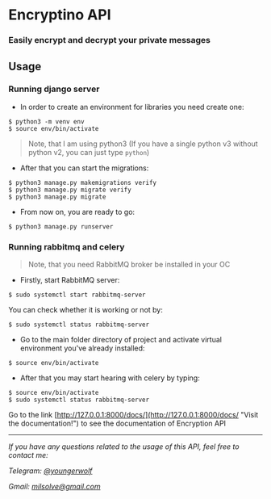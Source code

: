 # Encryptino API
### Easily encrypt and decrypt your private messages

## Usage
### Running django server

+ In order to create an environment for libraries you need create one:
```console
$ python3 -m venv env
$ source env/bin/activate
```
>Note, that I am using python3 (If you have a single python v3 without python v2, you can just type `python`)
+ After that you can start the migrations:
```console
$ python3 manage.py makemigrations verify
$ python3 manage.py migrate verify
$ python3 manage.py migrate
```

+ From now on, you are ready to go:
```console
$ python3 manage.py runserver
```
### Running rabbitmq and celery
>Note, that you need RabbitMQ broker be installed in your OC

+ Firstly, start RabbitMQ server:
```console
$ sudo systemctl start rabbitmq-server 
```
You can check whether it is working or not by:
```console
$ sudo systemctl status rabbitmq-server 
```
+ Go to the main folder directory of project and activate virtual environment you've already installed:
 ```console
$ source env/bin/activate
```
+ After that you may start hearing with celery by typing:

```console
$ source env/bin/activate
$ sudo systemctl status rabbitmq-server 
```
Go to the link [http://127.0.0.1:8000/docs/](http://127.0.0.1:8000/docs/ "Visit the documentation!") to see the documentation of Encryption API


<hr>

*If you have any questions related to the usage of this API, feel free to contact me:*

*Telegram: [@youngerwolf](https://t.me/youngerwolf "Contact me via telegram!")*

*Gmail: [milsolve@gmail.com](mailto:milsolve@gmail.com "Contact me via gmail!")*

